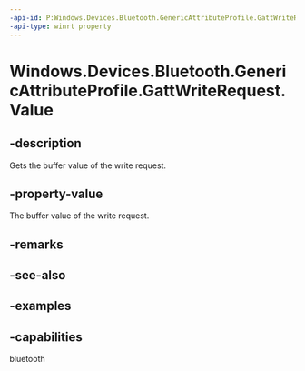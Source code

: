 ```yaml
---
-api-id: P:Windows.Devices.Bluetooth.GenericAttributeProfile.GattWriteRequest.Value
-api-type: winrt property
---
```


<!-- Property syntax.
public IBuffer Value { get; }
-->

# Windows.Devices.Bluetooth.GenericAttributeProfile.GattWriteRequest.Value

## -description
Gets the buffer value of the write request.

## -property-value
The buffer value of the write request.

## -remarks

## -see-also

## -examples


## -capabilities
bluetooth
